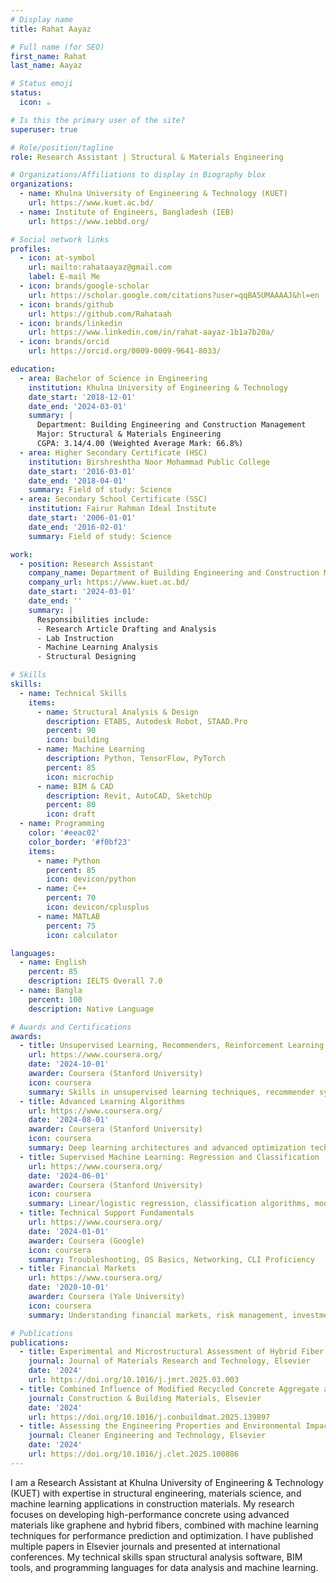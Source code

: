 ```yaml
---
# Display name
title: Rahat Aayaz

# Full name (for SEO)
first_name: Rahat
last_name: Aayaz

# Status emoji
status:
  icon: ☕️

# Is this the primary user of the site?
superuser: true

# Role/position/tagline
role: Research Assistant | Structural & Materials Engineering

# Organizations/Affiliations to display in Biography blox
organizations:
  - name: Khulna University of Engineering & Technology (KUET)
    url: https://www.kuet.ac.bd/
  - name: Institute of Engineers, Bangladesh (IEB)
    url: https://www.iebbd.org/

# Social network links
profiles:
  - icon: at-symbol
    url: mailto:rahataayaz@gmail.com
    label: E-mail Me
  - icon: brands/google-scholar
    url: https://scholar.google.com/citations?user=qqBA5UMAAAAJ&hl=en
  - icon: brands/github
    url: https://github.com/Rahataah
  - icon: brands/linkedin
    url: https://www.linkedin.com/in/rahat-aayaz-1b1a7b20a/
  - icon: brands/orcid
    url: https://orcid.org/0009-0009-9641-8033/

education:
  - area: Bachelor of Science in Engineering
    institution: Khulna University of Engineering & Technology
    date_start: '2018-12-01'
    date_end: '2024-03-01'
    summary: |
      Department: Building Engineering and Construction Management  
      Major: Structural & Materials Engineering  
      CGPA: 3.14/4.00 (Weighted Average Mark: 66.8%)
  - area: Higher Secondary Certificate (HSC)
    institution: Birshreshtha Noor Mohammad Public College
    date_start: '2016-03-01'
    date_end: '2018-04-01'
    summary: Field of study: Science
  - area: Secondary School Certificate (SSC)
    institution: Fairur Rahman Ideal Institute
    date_start: '2006-01-01'
    date_end: '2016-02-01'
    summary: Field of study: Science

work:
  - position: Research Assistant
    company_name: Department of Building Engineering and Construction Management, KUET
    company_url: https://www.kuet.ac.bd/
    date_start: '2024-03-01'
    date_end: ''
    summary: |
      Responsibilities include:
      - Research Article Drafting and Analysis
      - Lab Instruction
      - Machine Learning Analysis
      - Structural Designing

# Skills
skills:
  - name: Technical Skills
    items:
      - name: Structural Analysis & Design
        description: ETABS, Autodesk Robot, STAAD.Pro
        percent: 90
        icon: building
      - name: Machine Learning
        description: Python, TensorFlow, PyTorch
        percent: 85
        icon: microchip
      - name: BIM & CAD
        description: Revit, AutoCAD, SketchUp
        percent: 80
        icon: draft
  - name: Programming
    color: '#eeac02'
    color_border: '#f0bf23'
    items:
      - name: Python
        percent: 85
        icon: devicon/python
      - name: C++
        percent: 70
        icon: devicon/cplusplus
      - name: MATLAB
        percent: 75
        icon: calculator

languages:
  - name: English
    percent: 85
    description: IELTS Overall 7.0
  - name: Bangla
    percent: 100
    description: Native Language

# Awards and Certifications
awards:
  - title: Unsupervised Learning, Recommenders, Reinforcement Learning
    url: https://www.coursera.org/
    date: '2024-10-01'
    awarder: Coursera (Stanford University)
    icon: coursera
    summary: Skills in unsupervised learning techniques, recommender systems, and reinforcement learning
  - title: Advanced Learning Algorithms
    url: https://www.coursera.org/
    date: '2024-08-01'
    awarder: Coursera (Stanford University)
    icon: coursera
    summary: Deep learning architectures and advanced optimization techniques
  - title: Supervised Machine Learning: Regression and Classification
    url: https://www.coursera.org/
    date: '2024-06-01'
    awarder: Coursera (Stanford University)
    icon: coursera
    summary: Linear/logistic regression, classification algorithms, model evaluation
  - title: Technical Support Fundamentals
    url: https://www.coursera.org/
    date: '2024-01-01'
    awarder: Coursera (Google)
    icon: coursera
    summary: Troubleshooting, OS Basics, Networking, CLI Proficiency
  - title: Financial Markets
    url: https://www.coursera.org/
    date: '2020-10-01'
    awarder: Coursera (Yale University)
    icon: coursera
    summary: Understanding financial markets, risk management, investment strategies

# Publications
publications:
  - title: Experimental and Microstructural Assessment of Hybrid Fiber Reinforced Graphene Nano-Engineered Concretes
    journal: Journal of Materials Research and Technology, Elsevier
    date: '2024'
    url: https://doi.org/10.1016/j.jmrt.2025.03.003
  - title: Combined Influence of Modified Recycled Concrete Aggregate and Metakaolin on High-Strength Concrete Production
    journal: Construction & Building Materials, Elsevier
    date: '2024'
    url: https://doi.org/10.1016/j.conbuildmat.2025.139897
  - title: Assessing the Engineering Properties and Environmental Impact with Explainable Machine Learning analysis of Sustainable Concrete Utilizing Waste Banana Leaf Ash
    journal: Cleaner Engineering and Technology, Elsevier
    date: '2024'
    url: https://doi.org/10.1016/j.clet.2025.100886
---
```


I am a Research Assistant at Khulna University of Engineering & Technology (KUET) with expertise in structural engineering, materials science, and machine learning applications in construction materials. My research focuses on developing high-performance concrete using advanced materials like graphene and hybrid fibers, combined with machine learning techniques for performance prediction and optimization. I have published multiple papers in Elsevier journals and presented at international conferences. My technical skills span structural analysis software, BIM tools, and programming languages for data analysis and machine learning.
